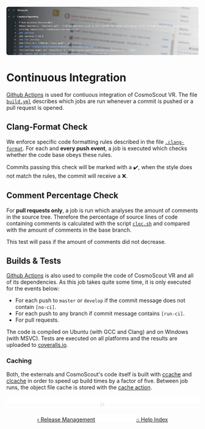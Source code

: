 <p align="center"> 
  <img src ="img/banner-ci.jpg" />
</p>

# Continuous Integration

[Github Actions](https://github.com/cosmoscout/cosmoscout-vr/actions) is used for contiuous integration of CosmoScout VR.
The file [`build.yml`](../.github/workflows/build.yml) describes which jobs are run whenever a commit is pushed or a pull request is opened.

## Clang-Format Check
We enforce specific code formatting rules described in the file [`.clang-format`](../.clang-format).
For each and **every push event**, a job is executed which checks whether the code base obeys these rules.

Commits passing this check will be marked with a :heavy_check_mark:, when the style does not match the rules, the commit will receive a :x:.

## Comment Percentage Check
For **pull requests only**, a job is run which analyses the amount of comments in the source tree.
Therefore the percentage of source lines of code containing comments is calculated with the script [`cloc.sh`](../cloc.sh) and compared with the amount of comments in the base branch.

This test will pass if the amount of comments did not decrease.

## Builds & Tests
[Github Actions](https://github.com/cosmoscout/cosmoscout-vr/actions) is also used to compile the code of CosmoScout VR and all of its dependencies.
As this job takes quite some time, it is only executed for the events below:
  * For each push to `master` or `develop` if the commit message does not contain `[no-ci]`.
  * For each push to any branch if commit message contains `[run-ci]`.
  * For pull requests.

The code is compiled on Ubuntu (with GCC and Clang) and on Windows (with MSVC).
Tests are executed on all platforms and the results are uploaded to [coveralls.io](https://coveralls.io/github/cosmoscout/cosmoscout-vr).

### Caching

Both, the externals and CosmoScout's code itself is built with [ccache](https://ccache.dev/) and [clcache](https://github.com/frerich/clcache) in order to speed up build times by a factor of five.
Between job runs, the object file cache is stored with the [cache action](https://github.com/actions/cache).

<p align="center"><img src ="img/hr.svg"/></p>

<p align="center">
  <a href="release-management.md">&lsaquo; Release Management</a>
  <img src ="img/nav-vspace.svg"/>
  <a href="README.md">&#8962; Help Index</a>
</p>

